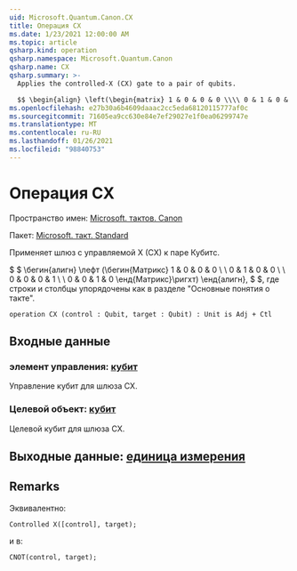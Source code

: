 ```yaml
---
uid: Microsoft.Quantum.Canon.CX
title: Операция CX
ms.date: 1/23/2021 12:00:00 AM
ms.topic: article
qsharp.kind: operation
qsharp.namespace: Microsoft.Quantum.Canon
qsharp.name: CX
qsharp.summary: >-
  Applies the controlled-X (CX) gate to a pair of qubits.

  $$ \begin{align} \left(\begin{matrix} 1 & 0 & 0 & 0 \\\\ 0 & 1 & 0 & 0 \\\\ 0 & 0 & 0 & 1 \\\\ 0 & 0 & 1 & 0 \end{matrix}\right) \end{align}, $$ where rows and columns are organized as in the quantum concepts guide.
ms.openlocfilehash: e27b30a6b4609daaac2cc5eda68120115777af0c
ms.sourcegitcommit: 71605ea9cc630e84e7ef29027e1f0ea06299747e
ms.translationtype: MT
ms.contentlocale: ru-RU
ms.lasthandoff: 01/26/2021
ms.locfileid: "98840753"
---
```

# <a name="cx-operation"></a>Операция CX

Пространство имен: [Microsoft. тактов. Canon](xref:Microsoft.Quantum.Canon)

Пакет: [Microsoft. такт. Standard](https://nuget.org/packages/Microsoft.Quantum.Standard)


Применяет шлюз с управляемой X (CX) к паре Кубитс.

$ $ \бегин{алигн} \лефт (\бегин{Матрикс} 1 & 0 & 0 & 0 \\ \\ 0 & 1 & 0 & 0 \\ \\ 0 & 0 & 0 & 1 \\ \\ 0 & 0 & 1 & 0 \енд{Матрикс}\ригхт) \енд{алигн}, $ $, где строки и столбцы упорядочены как в разделе "Основные понятия о такте".

```qsharp
operation CX (control : Qubit, target : Qubit) : Unit is Adj + Ctl
```


## <a name="input"></a>Входные данные

### <a name="control--qubit"></a>элемент управления: [кубит](xref:microsoft.quantum.lang-ref.qubit)

Управление кубит для шлюза CX.


### <a name="target--qubit"></a>Целевой объект: [кубит](xref:microsoft.quantum.lang-ref.qubit)

Целевой кубит для шлюза CX.



## <a name="output--unit"></a>Выходные данные: [единица измерения](xref:microsoft.quantum.lang-ref.unit)



## <a name="remarks"></a>Remarks

Эквивалентно:

```qsharp
Controlled X([control], target);
```

и в:

```qsharp
CNOT(control, target);
```